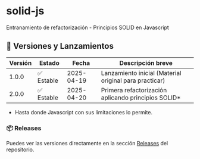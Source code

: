 # solid-js
Entranamiento de refactorización - Principios SOLID en Javascript

## 🧾 Versiones y Lanzamientos

| Versión     | Estado     | Fecha       | Descripción breve                                 |
|-------------|------------|-------------|---------------------------------------------------|
| 1.0.0       | ✅ Estable  | 2025-04-19  | Lanzamiento inicial (Material original para practicar)|
| 2.0.0       | ✅ Estable  | 2025-04-20  | Primera refactorización aplicando principios SOLID*|

* Hasta donde Javascript con sus limitaciones lo permite.

### 📦 Releases

Puedes ver las versiones directamente en la sección [Releases](https://github.com/oigonzalezp2024/solid-js/releases) del repositorio.
